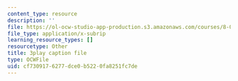 ```yaml
---
content_type: resource
description: ''
file: https://ol-ocw-studio-app-production.s3.amazonaws.com/courses/8-01sc-classical-mechanics-fall-2016/cf7309176277dce0b5220fa8251fc7de_oILq3xz_XtU.srt
file_type: application/x-subrip
learning_resource_types: []
resourcetype: Other
title: 3play caption file
type: OCWFile
uid: cf730917-6277-dce0-b522-0fa8251fc7de
---
```

